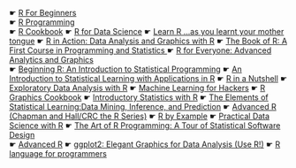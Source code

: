 ☛ [R For Beginners](https://cran.r-project.org/doc/contrib/Paradis-rdebuts_en.pdf)  
☛ [R Programming](https://en.wikibooks.org/wiki/R_Programming)  
☛ [R Cookbook]()
☛ [R for Data Science]()
☛ [Learn R …as you learnt your mother tongue]()
☛ [R in Action: Data Analysis and Graphics with R]()
☛ [The Book of R: A First Course in Programming and Statistics  ]()
☛ [R for Everyone: Advanced Analytics and Graphics]()  
☛ [Beginning R: An Introduction to Statistical Programming]() 
☛ [An Introduction to  Statistical Learning   with Applications in R]()
☛ [R in a Nutshell]()
☛ [Exploratory Data Analysis with R]()
☛ [Machine Learning for Hackers]()
☛ [R Graphics Cookbook]()
☛ [Introductory Statistics with R]()
☛ [The Elements of Statistical Learning:Data Mining, Inference, and Prediction]()
☛ [Advanced R (Chapman and Hall/CRC the R Series)]() 
☛ [R by Example]()
☛ [Practical Data Science with R]()
☛ [The Art of R Programming: A Tour of Statistical Software Design]() 				
☛ [Advanced R]()
☛ [ggplot2: Elegant Graphics for Data Analysis (Use R!)]()
☛ [R language for programmers]()
